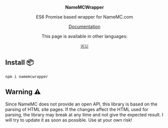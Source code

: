 <p align="center"><b>NameMCWrapper</b></p>
<p align="center">ES6 Promise based wrapper for NameMC.com</p>
<p align="center">
  <a href="https://github.com/MrZillaGold/NameMCWrapper/blob/master/docs/DOCS.md">Documentation</a>
</p>

<p align="center">This page is available in other languages:</p>
<p align="center">
  <a href="https://github.com/MrZillaGold/NameMCWrapper/blob/master/README_RU.md">🇷🇺</a>
</p>

## Install 📦
`npm i namemcwrapper`

## Warning ⚠
Since NameMC does not provide an open API, this library is based on the parsing of HTML site pages. If the changes affect the HTML used for parsing, the library may break at any time and not give the expected result. I will try to update it as soon as possible. Use at your own risk!

